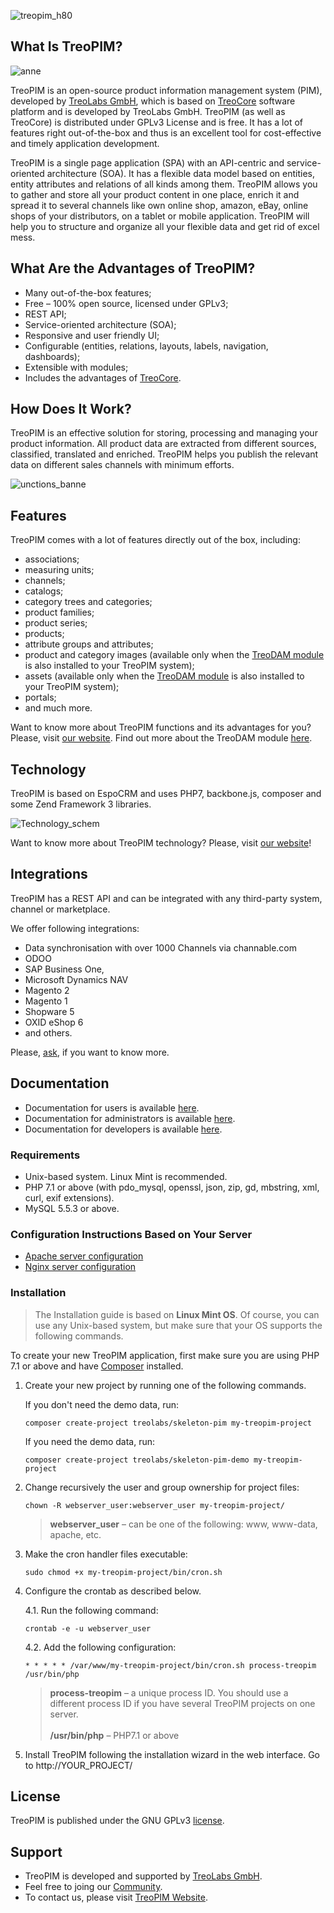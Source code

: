 ![treopim_h80](docs/_assets/treopim_h80.png)

## What Is TreoPIM?

![anne](docs/_assets/zs_ft_19_01_2018_employee_eng2.png)

TreoPIM is an open-source product information management system (PIM), developed by [TreoLabs GmbH](https://treolabs.com/), which is based on [TreoCore](https://github.com/treolabs/treocore) software platform and is developed by TreoLabs GmbH. TreoPIM (as well as TreoCore) is distributed under GPLv3 License and is free. It has a lot of features right out-of-the-box and thus is an excellent tool for cost-effective and timely application development.

TreoPIM is a single page application (SPA) with an API-centric and service-oriented architecture (SOA). It has a flexible data model based on entities, entity attributes and relations of all kinds among them. TreoPIM allows you to gather and store all your product content in one place, enrich it and spread it to several channels like own online shop, amazon, eBay, online shops of your distributors, on a tablet or mobile application. TreoPIM will help you to structure and organize all your flexible data and get rid of excel mess. 

## What Are the Advantages of TreoPIM?

- Many out-of-the-box features;
- Free – 100% open source, licensed under GPLv3;
- REST API;
- Service-oriented architecture (SOA);
- Responsive and user friendly UI;
- Configurable (entities, relations, layouts, labels, navigation, dashboards);
- Extensible with modules;
- Includes the advantages of [TreoCore](https://github.com/treolabs/treocore).

## How Does It Work?

TreoPIM is an effective solution for storing, processing and managing your product information. All product data are extracted from different sources, classified, translated and enriched. TreoPIM helps you publish the relevant data on different sales channels with minimum efforts. 

![unctions_banne](docs/_assets/how_it_works_scheme_en.png)

## Features

TreoPIM comes with a lot of features directly out of the box, including:

- associations;
- measuring units;
- channels;
- catalogs;
- category trees and categories;
- product families;
- product series;
- products;
- attribute groups and attributes;
- product and category images (available only when the [TreoDAM module](https://treodam.com) is also installed to your TreoPIM system);
- assets (available only when the [TreoDAM module](https://treodam.com) is also installed to your TreoPIM system);  
- portals;
- and much more.

Want to know more about TreoPIM functions and its advantages for you? Please, visit [our website](http://treopim.com). Find out more about the TreoDAM module [here](https://treodam.com).

## Technology

TreoPIM is based on EspoCRM and uses PHP7, backbone.js, composer and some Zend Framework 3 libraries.

![Technology_schem](docs/_assets/technologie_scheme_eng.png)

Want to know more about TreoPIM technology? Please, visit [our website](http://treopim.com/technology)!

## Integrations

TreoPIM has a REST API and can be integrated with any third-party system, channel or marketplace. 

We offer following integrations:

- Data synchronisation with over 1000 Channels via channable.com
- ODOO
- SAP Business One,
- Microsoft Dynamics NAV
- Magento 2
- Magento 1
- Shopware 5
- OXID eShop 6
- and others.

Please, [ask](https://treopim.com/contact), if you want to know more.

## Documentation

- Documentation for users is available [here](docs/en/user-guide).
- Documentation for administrators is available [here](docs/en/administration/).
- Documentation for developers is available [here](docs/).

### Requirements

* Unix-based system. Linux Mint is recommended.
* PHP 7.1 or above (with pdo_mysql, openssl, json, zip, gd, mbstring, xml, curl, exif extensions).
* MySQL 5.5.3 or above.

### Configuration Instructions Based on Your Server

* [Apache server configuration](https://github.com/treolabs/treocore/blob/master/docs/en/administration/apache-server-configuration.md)
* [Nginx server configuration](https://github.com/treolabs/treocore/blob/master/docs/en/administration/nginx-server-configuration.md)

### Installation

> The Installation guide is based on **Linux Mint OS**. Of course, you can use any Unix-based system, but make sure that your OS supports the following commands.<br/>

To create your new TreoPIM application, first make sure you are using PHP 7.1 or above and have [Composer](https://getcomposer.org/) installed.

1. Create your new project by running one of the following commands.

   If you don't need the demo data, run:
   ```
   composer create-project treolabs/skeleton-pim my-treopim-project
   ```
   If you need the demo data, run:
    ```
   composer create-project treolabs/skeleton-pim-demo my-treopim-project
   ```   

2. Change recursively the user and group ownership for project files: 
   ```
   chown -R webserver_user:webserver_user my-treopim-project/
   ```
   >**webserver_user** – can be one of the following: www, www-data, apache, etc.

3. Make the cron handler files executable:
   ```
   sudo chmod +x my-treopim-project/bin/cron.sh
   ```

4. Configure the crontab as described below.

   4.1. Run the following command:
      ```
      crontab -e -u webserver_user
      ```
   4.2. Add the following configuration:
      ```
      * * * * * /var/www/my-treopim-project/bin/cron.sh process-treopim /usr/bin/php 
      ```
      >**process-treopim** – a unique process ID. You should use a different process ID if you have several TreoPIM projects on one server.<br/>      
      >**/usr/bin/php** – PHP7.1 or above

5. Install TreoPIM following the installation wizard in the web interface. Go to http://YOUR_PROJECT/
     
## License

TreoPIM is published under the GNU GPLv3 [license](LICENSE.txt).

## Support

- TreoPIM is developed and supported by [TreoLabs GmbH](https://treolabs.com/).
- Feel free to joing our [Community](https://community.treolabs.com/).
- To contact us, please visit [TreoPIM Website](http://treopim.com).

